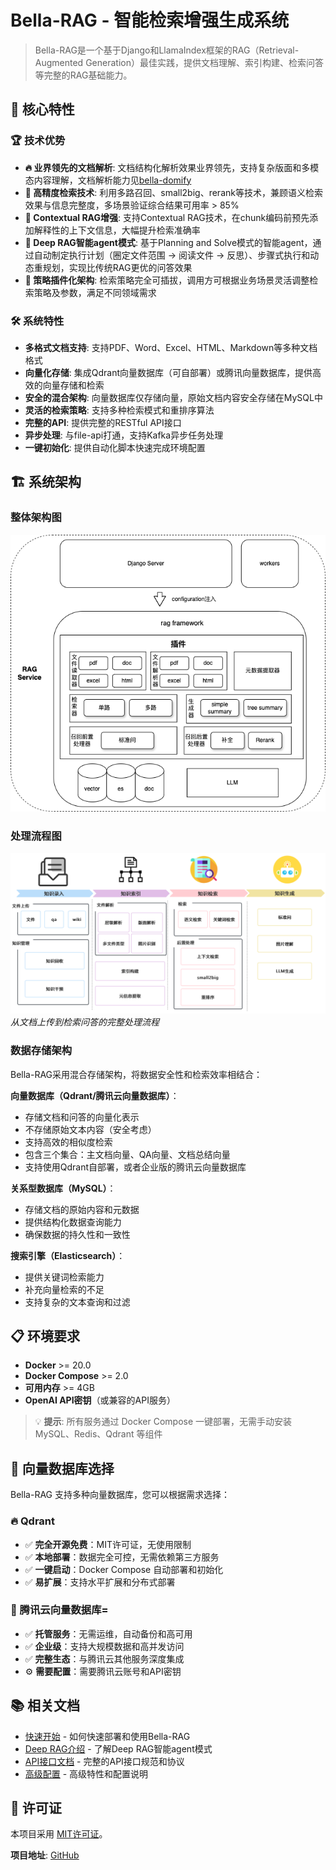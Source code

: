 # Bella-RAG - 智能检索增强生成系统

> Bella-RAG是一个基于Django和LlamaIndex框架的RAG（Retrieval-Augmented Generation）最佳实践，提供文档理解、索引构建、检索问答等完整的RAG基础能力。

## 🚀 核心特性

### 🏆 技术优势

- **🔥 业界领先的文档解析**: 文档结构化解析效果业界领先，支持复杂版面和多模态内容理解，文档解析能力见[bella-domify](/docs/bella-domify/intro)
- **🎯 高精度检索技术**: 利用多路召回、small2big、rerank等技术，兼顾语义检索效果与信息完整度，多场景验证综合结果可用率 > 85%
- **🧠 Contextual RAG增强**: 支持Contextual RAG技术，在chunk编码前预先添加解释性的上下文信息，大幅提升检索准确率
- **🚀 Deep RAG智能agent模式**: 基于Planning and Solve模式的智能agent，通过自动制定执行计划（圈定文件范围 → 阅读文件 → 反思）、步骤式执行和动态重规划，实现比传统RAG更优的问答效果
- **🔧 策略插件化架构**: 检索策略完全可插拔，调用方可根据业务场景灵活调整检索策略及参数，满足不同领域需求

### 🛠️ 系统特性

- **多格式文档支持**: 支持PDF、Word、Excel、HTML、Markdown等多种文档格式
- **向量化存储**: 集成Qdrant向量数据库（可自部署）或腾讯向量数据库，提供高效的向量存储和检索
- **安全的混合架构**: 向量数据库仅存储向量，原始文档内容安全存储在MySQL中
- **灵活的检索策略**: 支持多种检索模式和重排序算法
- **完整的API**: 提供完整的RESTful API接口
- **异步处理**: 与file-api打通，支持Kafka异步任务处理
- **一键初始化**: 提供自动化脚本快速完成环境配置

## 🏗️ 系统架构
### 整体架构图

![框架图.png](assets/%E6%A1%86%E6%9E%B6%E5%9B%BE.png)


### 处理流程图
![流程图.png](assets/%E6%B5%81%E7%A8%8B%E5%9B%BE.png)
*从文档上传到检索问答的完整处理流程*



### 数据存储架构

Bella-RAG采用混合存储架构，将数据安全性和检索效率相结合：

**向量数据库（Qdrant/腾讯云向量数据库）**：
- 存储文档和问答的向量化表示
- 不存储原始文本内容（安全考虑）
- 支持高效的相似度检索
- 包含三个集合：主文档向量、QA向量、文档总结向量
- 支持使用Qdrant自部署，或者企业版的腾讯云向量数据库

**关系型数据库（MySQL）**：
- 存储文档的原始内容和元数据
- 提供结构化数据查询能力
- 确保数据的持久性和一致性

**搜索引擎（Elasticsearch）**：
- 提供关键词检索能力
- 补充向量检索的不足
- 支持复杂的文本查询和过滤

## 📋 环境要求

- **Docker** >= 20.0
- **Docker Compose** >= 2.0
- **可用内存** >= 4GB
- **OpenAI API密钥**（或兼容的API服务）

> 💡 **提示**: 所有服务通过 Docker Compose 一键部署，无需手动安装 MySQL、Redis、Qdrant 等组件

## 🎯 向量数据库选择

Bella-RAG 支持多种向量数据库，您可以根据需求选择：

### 🔥 Qdrant
- ✅ **完全开源免费**：MIT许可证，无使用限制
- ✅ **本地部署**：数据完全可控，无需依赖第三方服务
- ✅ **一键启动**：Docker Compose 自动部署和初始化
- ✅ **易扩展**：支持水平扩展和分布式部署

### 🏢 腾讯云向量数据库=
- ✅ **托管服务**：无需运维，自动备份和高可用
- ✅ **企业级**：支持大规模数据和高并发访问
- ✅ **完整生态**：与腾讯云其他服务深度集成
- ⚙️ **需要配置**：需要腾讯云账号和API密钥

## 📚 相关文档

- [快速开始](./usage.md) - 如何快速部署和使用Bella-RAG
- [Deep RAG介绍](./deep-rag.md) - 了解Deep RAG智能agent模式
- [API接口文档](./api.md) - 完整的API接口规范和协议
- [高级配置](./advanced.md) - 高级特性和配置说明

## 📄 许可证

本项目采用 [MIT许可证](https://opensource.org/licenses/MIT)。


**项目地址**: [GitHub](https://github.com/LianjiaTech/bella-rag)

